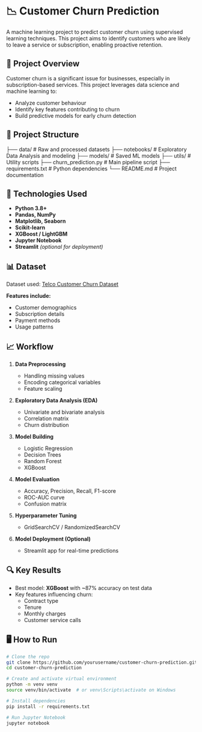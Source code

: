 # 📉 Customer Churn Prediction

A machine learning project to predict customer churn using supervised learning techniques. This project aims to identify customers who are likely to leave a service or subscription, enabling proactive retention.

## 🚀 Project Overview

Customer churn is a significant issue for businesses, especially in subscription-based services. This project leverages data science and machine learning to:

- Analyze customer behaviour
- Identify key features contributing to churn
- Build predictive models for early churn detection

## 📂 Project Structure

├── data/ # Raw and processed datasets
├── notebooks/ # Exploratory Data Analysis and modeling
├── models/ # Saved ML models
├── utils/ # Utility scripts
├── churn_prediction.py # Main pipeline script
├── requirements.txt # Python dependencies
└── README.md # Project documentation

## 🧠 Technologies Used

- **Python 3.8+**
- **Pandas, NumPy**
- **Matplotlib, Seaborn**
- **Scikit-learn**
- **XGBoost / LightGBM**
- **Jupyter Notebook**
- **Streamlit** *(optional for deployment)*

## 📊 Dataset

Dataset used: [Telco Customer Churn Dataset](https://www.kaggle.com/blastchar/telco-customer-churn)

**Features include:**
- Customer demographics
- Subscription details
- Payment methods
- Usage patterns

## 📈 Workflow

1. **Data Preprocessing**  
   - Handling missing values  
   - Encoding categorical variables  
   - Feature scaling  

2. **Exploratory Data Analysis (EDA)**  
   - Univariate and bivariate analysis  
   - Correlation matrix  
   - Churn distribution  

3. **Model Building**  
   - Logistic Regression  
   - Decision Trees  
   - Random Forest  
   - XGBoost  

4. **Model Evaluation**  
   - Accuracy, Precision, Recall, F1-score  
   - ROC-AUC curve  
   - Confusion matrix  

5. **Hyperparameter Tuning**  
   - GridSearchCV / RandomizedSearchCV  

6. **Model Deployment (Optional)**  
   - Streamlit app for real-time predictions  

## 🔍 Key Results

- Best model: **XGBoost** with ~87% accuracy on test data
- Key features influencing churn:
  - Contract type
  - Tenure
  - Monthly charges
  - Customer service calls

## 🖥️ How to Run

```bash
# Clone the repo
git clone https://github.com/yourusername/customer-churn-prediction.git
cd customer-churn-prediction

# Create and activate virtual environment
python -m venv venv
source venv/bin/activate  # or venv\Scripts\activate on Windows

# Install dependencies
pip install -r requirements.txt

# Run Jupyter Notebook
jupyter notebook
